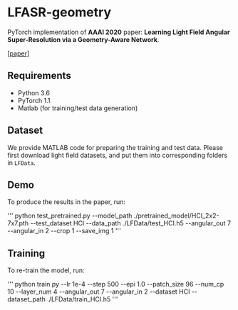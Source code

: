 # LFASR-geometry
PyTorch implementation of **AAAI 2020** paper: **Learning Light Field Angular Super-Resolution via a Geometry-Aware Network**.

[[paper]](https://www.aaai.org/Papers/AAAI/2020GB/AAAI-JinJ.8502.pdf)

## Requirements
- Python 3.6
- PyTorch 1.1
- Matlab (for training/test data generation)

## Dataset
We provide MATLAB code for preparing the training and test data. Please first download light field datasets, and put them into corresponding folders in `LFData`.

## Demo 
To produce the results in the paper, run:

'''
python test_pretrained.py --model_path ./pretrained_model/HCI_2x2-7x7.pth   --test_dataset HCI --data_path ./LFData/test_HCI.h5 --angular_out 7 --angular_in 2 --crop 1 --save_img 1
'''

## Training
To re-train the model, run:

'''
python train.py --lr 1e-4 --step 500 --epi 1.0 --patch_size 96 --num_cp 10   --layer_num 4  --angular_out 7 --angular_in 2 --dataset HCI --dataset_path ./LFData/train_HCI.h5
'''
